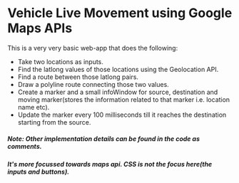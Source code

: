 # Vehicle Live Movement using Google Maps APIs

This is a very very basic web-app that does the following:
* Take two locations as inputs.
* Find the latlong values of those locations using the Geolocation API.
* Find a route between those latlong pairs.
* Draw a polyline route connecting those two values.
* Create a marker and a small infoWindow for source, destination and moving marker(stores the information related to that marker i.e. location name etc).
* Update the marker every 100 milliseconds till it reaches the destination starting from the source.

##### Note: Other implementation details can be found in the code as comments.

##### It's more focussed towards maps api. CSS is not the focus here(the inputs and buttons).
